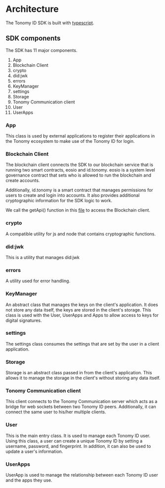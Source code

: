 # Architecture

The Tonomy ID SDK is built with [typescript](https://www.typescriptlang.org).

## SDK components

The SDK has 11 major components.

1. App
2. Blockchain Client
3. crypto
4. did:jwk
5. errors
6. KeyManager
7. settings
8. Storage
9. Tonomy Communication client
10. User
11. UserApps

### App

This class is used by external applications to register their applications in the Tonomy ecosystem to make use of the Tonomy ID for login.

### Blockchain Client

The blockchain client connects the SDK to our blockchain service that is running two smart contracts, eosio and id.tonomy. eosio is a system level governance
contract that sets who is allowed to run the blockchain and create accounts.

Additionally, id.tonomy is a smart contract that manages permissions for users to create and login into accounts. It also provides additional cryptographic information for the SDK logic to work.

We call the getApi() function in this [file](https://github.com/Tonomy-Foundation/Tonomy-ID-SDK/blob/development/src/services/eosio/eosio.ts) to access the Blockchain client.

### crypto

A compatible utility for js and node that contains cryptographic functions.

### did:jwk

This is a utility that manages did:jwk

### errors

A utility used for error handling.

### KeyManager

An abstract class that manages the keys on the client's application. It does not store any data itself, the keys are stored in the client's storage. This class is used with the User, UserApps and Apps to allow access to keys for digital signatures.

### settings

The settings class consumes the settings that are set by the user in a client application.

### Storage

Storage is an abstract class passed in from the client's application. This allows it to manage the storage in the client's without storing any data itself.

### Tonomy Communication client

This client connects to the Tonomy Communication server which acts as a bridge for web sockets between two Tonomy ID peers. Additionally, it can connect the same user to his/her multiple clients.

### User

This is the main entry class. It is used to manage each Tonomy ID user. Using this class, a user can create a unique Tonomy ID by setting a username, password, and fingerprint. In addition, it can also be used to update a user's information.

### UserApps

UserApp is used to manage the relationship between each Tonomy ID user and the apps they use.
